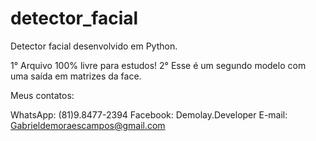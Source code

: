# detector_facial
Detector facial desenvolvido em Python.

1° Arquivo 100% livre para estudos!
2° Esse é um segundo modelo com uma saída em matrizes da face.

Meus contatos:

WhatsApp: (81)9.8477-2394
Facebook: Demolay.Developer
E-mail: Gabrieldemoraescampos@gmail.com
